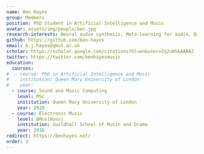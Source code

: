 ```yaml
---
name: Ben Hayes
group: Members
position: PhD Student in Artificial Intelligence and Music
avatar: assets/img/people/ben.jpg
research-interests: Neural audio synthesis, Meta-learning for audio, Differentiable signal processing, Deep psychoacoustic models
github: https://github.com/ben-hayes
email: b.j.hayes@qmul.ac.uk
scholar: https://scholar.google.com/citations?hl=en&user=Zq2uWSkAAAAJ
twitter: https://twitter.com/benhayesmusic
education:
  courses:
#  - course: PhD in Artificial Intelligence and Music
#    institution: Queen Mary University of London
#    year: 
  - course: Sound and Music Computing
    level: MSc
    institution: Queen Mary University of London
    year: 2020
  - course: Electronic Music
    level: BMus(Hons)
    institution: Guildhall School of Music and Drama
    year: 2016
redirect: https://benhayes.net/
order: 3
---
```


